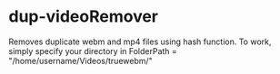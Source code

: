 # dup-videoRemover
Removes duplicate webm and mp4 files using hash function. To work, simply specify your directory in FolderPath = "/home/username/Videos/truewebm/"
